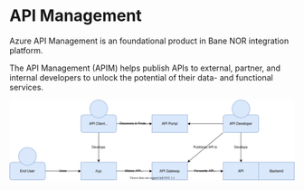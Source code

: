 # API Management

Azure API Management is an foundational product in Bane NOR integration platform.

The API Management (APIM) helps publish APIs to external, partner, and internal developers to unlock the
potential of their data- and functional services.

![0](../img/API-C4.drawio.svg)
